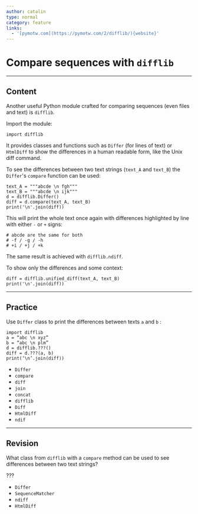```yaml
---
author: catalin
type: normal
category: feature
links:
  - '[pymotw.com](https://pymotw.com/2/difflib/){website}'
---
```


# Compare sequences with `difflib`


---

## Content

Another useful Python module  crafted for comparing sequences (even files and text) is `difflib`.

Import the module:

```plain-text
import difflib
```

 It provides classes and functions such as `Differ` (for lines of text) or `HtmlDiff` to show the differences in a human readable form, like the Unix diff command.

To see the differences between two text strings (`text_A` and `text_B`) the `Differ`'s `compare` function can be used:

```plain-text
text_A = """abcde \n fgh"""
text_B = """abcde \n ijk"""
d = difflib.Differ()
diff = d.compare(text_A, text_B)
print('\n'.join(diff))

```

This will print the whole text once again with differences highlighted by line with either `-` or `+` signs:

```plain-text
# abcde are the same for both
# -f / -g / -h
# +i / +j / +k
```

The same result is achieved with `difflib.ndiff`.

To show only the differences and some context:

```plain-text
diff = difflib.unified_diff(text_A, text_B)
print('\n'.join(diff))
```


---

## Practice

Use `Differ` class to print the differences between texts `a` and `b`  :

```plain-text
import difflib
a = “abc \n xyz”
b = “abc \n plm”
d = difflib.???()
diff = d.???(a, b)
print(‘\n’.join(diff))
```

- `Differ`
- `compare`
- `diff`
- `join`
- `concat`
- `difflib`
- `Diff`
- `HtmlDiff`
- `ndif`


---

## Revision

What class from `difflib` with a `compare` method can be used to see differences between two text strings?

???

- `Differ`
- `SequenceMatcher`
- `ndiff`
- `HtmlDiff`
